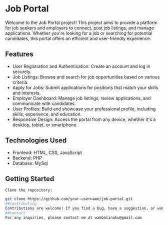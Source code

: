 # Job Portal

Welcome to the Job Portal project! This project aims to provide a platform for job seekers and employers to connect, post job listings, and manage applications. Whether you're looking for a job or searching for potential candidates, this portal offers an efficient and user-friendly experience.

## Features

- User Registration and Authentication: Create an account and log in securely.
- Job Listings: Browse and search for job opportunities based on various criteria.
- Apply for Jobs: Submit applications for positions that match your skills and interests.
- Employer Dashboard: Manage job listings, review applications, and communicate with candidates.
- User Profiles: Build and showcase your professional profile, including skills, experience, and education.
- Responsive Design: Access the portal from any device, whether it's a desktop, tablet, or smartphone.

## Technologies Used

- Frontend: HTML, CSS, JavaScript 
- Backend: PHP
- Database: MySql


## Getting Started

    Clone the repository:
   ```sh
   git clone https://github.com/your-username/job-portal.git
##Contributing
Contributions are welcome! If you find a bug, have a suggestion, or want to add a new feature, please feel free to open an issue or submit a pull request.
##contact
For any inquiries, please contact me at wambalinuhu@gmail.com
